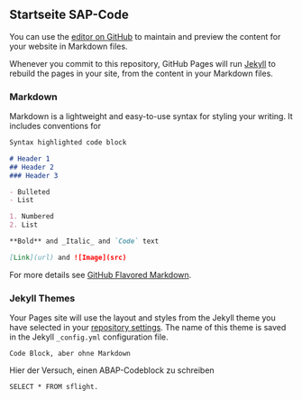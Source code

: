 ## Startseite SAP-Code

You can use the [editor on GitHub](https://github.com/WolfgangZeller/SAP-Code/edit/master/index.md) to maintain and preview the content for your website in Markdown files.

Whenever you commit to this repository, GitHub Pages will run [Jekyll](https://jekyllrb.com/) to rebuild the pages in your site, from the content in your Markdown files.

### Markdown

Markdown is a lightweight and easy-to-use syntax for styling your writing. It includes conventions for

```markdown
Syntax highlighted code block

# Header 1
## Header 2
### Header 3

- Bulleted
- List

1. Numbered
2. List

**Bold** and _Italic_ and `Code` text

[Link](url) and ![Image](src)
```

For more details see [GitHub Flavored Markdown](https://guides.github.com/features/mastering-markdown/).

### Jekyll Themes

Your Pages site will use the layout and styles from the Jekyll theme you have selected in your [repository settings](https://github.com/WolfgangZeller/SAP-Code/settings). The name of this theme is saved in the Jekyll `_config.yml` configuration file.


```
Code Block, aber ohne Markdown
```
Hier der Versuch, einen ABAP-Codeblock zu schreiben
```ABAP
SELECT * FROM sflight.
```
